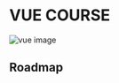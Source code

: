 # VUE COURSE

![vue image](https://repository-images.githubusercontent.com/191117003/a3b1f600-8b7e-11e9-8919-695ab3bcc877)

## Roadmap
